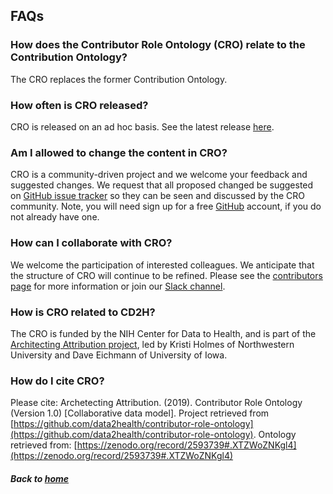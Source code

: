 ---
---
## FAQs

### How does the Contributor Role Ontology (CRO) relate to the Contribution Ontology?
The CRO replaces the former Contribution Ontology.

### How often is CRO released?
CRO is released on an ad hoc basis. See the latest release [here](https://github.com/data2health/contributor-role-ontology/releases).

### Am I allowed to change the content in CRO?
CRO is a community-driven project and we welcome your feedback and suggested changes. We request that all proposed changed be suggested on [GitHub issue tracker](https://github.com/data2health/contributor-role-ontology) so they can be seen and discussed by the CRO community. Note, you will need sign up for a free [GitHub](https:github.com) account, if you do not already have one.

### How can I collaborate with CRO?
We welcome the participation of interested colleagues. We anticipate that the structure of CRO will continue to be refined. Please see the [contributors page](https://data2health.github.io/contributor-role-ontology/pages/contributors.html) for more information or join our [Slack channel](https://cd2h.slack.com/?redir=%2Fmessages%2FCE75A2EF3).

### How is CRO related to CD2H?
The CRO is funded by the NIH Center for Data to Health, and is part of the [Architecting Attribution project](https://github.com/data2health/architecting_attribution), led by Kristi Holmes of Northwestern University and Dave Eichmann of University of Iowa.

### How do I cite CRO?
Please cite: Archetecting Attribution. (2019). Contributor Role Ontology (Version 1.0) [Collaborative data model]. Project retrieved from [https://github.com/data2health/contributor-role-ontology](https://github.com/data2health/contributor-role-ontology). Ontology retrieved from: [https://zenodo.org/record/2593739#.XTZWoZNKgl4](https://zenodo.org/record/2593739#.XTZWoZNKgl4)

##### Back to [home](https://data2health.github.io/contributor-role-ontology/)
